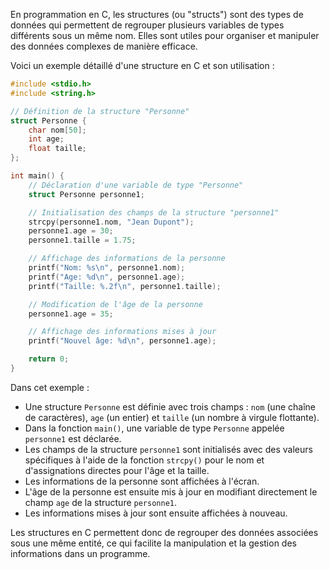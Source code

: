 En programmation en C, les structures (ou "structs") sont des types de données qui permettent de regrouper plusieurs variables de types différents sous un même nom. Elles sont utiles pour organiser et manipuler des données complexes de manière efficace.

Voici un exemple détaillé d'une structure en C et son utilisation :

```c
#include <stdio.h>
#include <string.h>

// Définition de la structure "Personne"
struct Personne {
    char nom[50];
    int age;
    float taille;
};

int main() {
    // Déclaration d'une variable de type "Personne"
    struct Personne personne1;

    // Initialisation des champs de la structure "personne1"
    strcpy(personne1.nom, "Jean Dupont");
    personne1.age = 30;
    personne1.taille = 1.75;

    // Affichage des informations de la personne
    printf("Nom: %s\n", personne1.nom);
    printf("Age: %d\n", personne1.age);
    printf("Taille: %.2f\n", personne1.taille);

    // Modification de l'âge de la personne
    personne1.age = 35;

    // Affichage des informations mises à jour
    printf("Nouvel âge: %d\n", personne1.age);

    return 0;
}
```

Dans cet exemple :

- Une structure `Personne` est définie avec trois champs : `nom` (une chaîne de caractères), `age` (un entier) et `taille` (un nombre à virgule flottante).
- Dans la fonction `main()`, une variable de type `Personne` appelée `personne1` est déclarée.
- Les champs de la structure `personne1` sont initialisés avec des valeurs spécifiques à l'aide de la fonction `strcpy()` pour le nom et d'assignations directes pour l'âge et la taille.
- Les informations de la personne sont affichées à l'écran.
- L'âge de la personne est ensuite mis à jour en modifiant directement le champ `age` de la structure `personne1`.
- Les informations mises à jour sont ensuite affichées à nouveau.

Les structures en C permettent donc de regrouper des données associées sous une même entité, ce qui facilite la manipulation et la gestion des informations dans un programme.